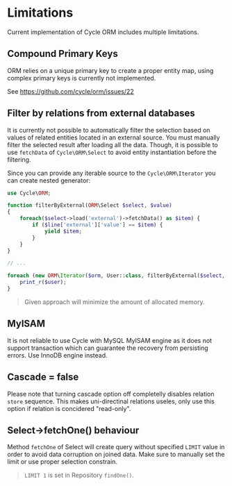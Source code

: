 # Limitations
Current implementation of Cycle ORM includes multiple limitations.

## Compound Primary Keys
ORM relies on a unique primary key to create a proper entity map, using complex primary keys is currently not implemented.

See https://github.com/cycle/orm/issues/22

## Filter by relations from external databases
It is currently not possible to automatically filter the selection based on values of related entities located in an external source. 
You must manually filter the selected result after loading all the data. Though, it is possible to use `fetchData` of
`Cycle\ORM\Select` to avoid entity instantiation before the filtering.

Since you can provide any iterable source to the `Cycle\ORM\Iterator` you can create nested generator:

```php
use Cycle\ORM;

function filterByExternal(ORM\Select $select, $value) 
{
    foreach($select->load('external')->fetchData() as $item) {
        if ($line['external']['value'] == $item) {
            yield $item;
        }
    }
}

// ...

foreach (new ORM\Iterator($orm, User::class, filterByExternal($select, $value)) as $user) {
    print_r($user);
}
```

> Given approach will minimize the amount of allocated memory.

## MyISAM
It is not reliable to use Cycle with MySQL MyISAM engine as it does not support transaction which can guarantee the recovery from persisting errors. Use InnoDB engine instead.

## Cascade = false
Please note that turning cascade option off completelly disables relation `store` sequence. This makes uni-directinal relations useles, only use this option if relation is concidered "read-only".

## Select->fetchOne() behaviour
Method `fetchOne` of Select will create query without specified `LIMIT` value in order to avoid data corruption on joined data. Make sure to manually set the limit or use proper selection constrain.

> `LIMIT 1` is set in Repository `findOne()`.
